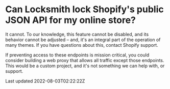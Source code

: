# Can Locksmith lock Shopify's public JSON API for my online store?

It cannot. To our knowledge, this feature cannot be disabled, and its behavior cannot be adjusted – and, it's an integral part of the operation of many themes. If you have questions about this, contact Shopify support.

If preventing access to these endpoints is mission critical, you could consider building a web proxy that allows all traffic except those endpoints. This would be a custom project, and it's not something we can help with, or support.

Last updated 2022-08-03T02:22:22Z
